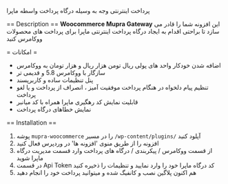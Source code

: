 پرداخت اینترنتی وجه به وسیله درگاه پرداخت واسطه ماپرا

== Description ==
**Woocommerce Mupra Gateway** این افزونه شما را قادر می سازد تا براحتی اقدام به ایجاد درگاه پرداخت اینترنتی ماپرا برای پرداخت های محصولات ووکامرس کنید

= امکانات =
 * اضافه شدن خودکار واحد های پولی ریال تومن هزار ریال و هزار تومان به ووکامرس
 * سازگار با ووکامرس 5.8 و قدیمی تر
 * پنل تنظیمات ساده و کاربرپسند
 * تنظیم پیام دلخواه در هنگام پرداخت موفقیت آمیز ، انصراف از پرداخت و یا لغو پرداخت
 * قابلیت نمایش کد رهگیری ماپرا همراه با کد میانبر
 * نمایش خطاهای درگاه پرداخت


== Installation ==
1. پوشه `mupra-woocommerce` را در مسیر `/wp-content/plugins/` آپلود کنید
2. افزونه را از طریق منوی 'افزونه ها' در وردپرس فعال کنید
3. از قسمت ووکامرس / پیکربندی / درگاه های پرداخت وارد قسمت مدیریت درگاه ماپرا شوید
4. در قسمت Api Token کد درگاه ماپرا خود را وارد نمایید و تنظیمات را ذخیره کنید
5. هم اکنون پلاگین نصب و کانفیگ شده و میتوانید پرداخت خود را انجام دهید

